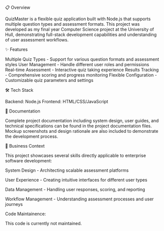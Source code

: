 📋 Overview

QuizMaster is a flexible quiz application built with Node.js that supports multiple question types and assessment formats. This project was developed as my final year Computer Science project at the University of Hull, demonstrating full-stack development capabilities and understanding of user assessment workflows.

✨ Features

Multiple Quiz Types - Support for various question formats and assessment styles
User Management - Handle different user roles and permissions
Real-time Assessment - Interactive quiz taking experience
Results Tracking - Comprehensive scoring and progress monitoring
Flexible Configuration - Customizable quiz parameters and settings

🛠️ Tech Stack

Backend: Node.js
Frontend: HTML/CSS/JavaScript

📖 Documentation

Complete project documentation including system design, user guides, and technical specifications can be found in the project documentation files. Mockup screenshots and design rationale are also included to demonstrate the development process.

🎯 Business Context

This project showcases several skills directly applicable to enterprise software development:

System Design - Architecting scalable assessment platforms

User Experience - Creating intuitive interfaces for different user types

Data Management - Handling user responses, scoring, and reporting

Workflow Management - Understanding assessment processes and user journeys


Code Maintainence:

This code is currently not maintained.
